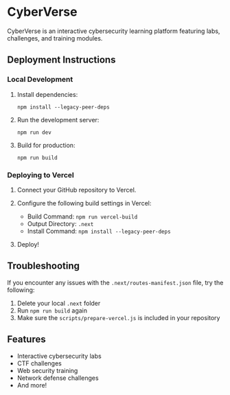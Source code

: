 # CyberVerse

CyberVerse is an interactive cybersecurity learning platform featuring labs, challenges, and training modules.

## Deployment Instructions

### Local Development

1. Install dependencies:
   ```
   npm install --legacy-peer-deps
   ```

2. Run the development server:
   ```
   npm run dev
   ```

3. Build for production:
   ```
   npm run build
   ```

### Deploying to Vercel

1. Connect your GitHub repository to Vercel.

2. Configure the following build settings in Vercel:
   - Build Command: `npm run vercel-build`
   - Output Directory: `.next`
   - Install Command: `npm install --legacy-peer-deps`

3. Deploy!

## Troubleshooting

If you encounter any issues with the `.next/routes-manifest.json` file, try the following:

1. Delete your local `.next` folder
2. Run `npm run build` again
3. Make sure the `scripts/prepare-vercel.js` is included in your repository

## Features

- Interactive cybersecurity labs
- CTF challenges
- Web security training
- Network defense challenges
- And more! 